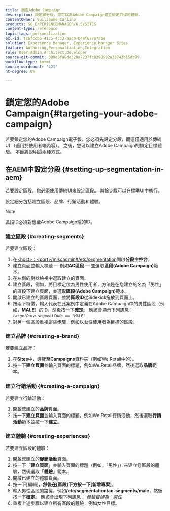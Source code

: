 ```yaml
---
title: 鎖定Adobe Campaign
description: 設定細分後，您可以為Adobe Campaign建立鎖定目標的體驗。
contentOwner: Guillaume Carlino
products: SG_EXPERIENCEMANAGER/6.5/SITES
content-type: reference
topic-tags: personalization
exl-id: fc6fccba-41c5-4c13-aac0-b4ef67767abe
solution: Experience Manager, Experience Manager Sites
feature: Authoring,Personalization,Integration
role: User,Admin,Architect,Developer
source-git-commit: 389d5fa8de320a7237fc8290992a33743b15db99
workflow-type: tm+mt
source-wordcount: '421'
ht-degree: 0%

---
```


# 鎖定您的Adobe Campaign{#targeting-your-adobe-campaign}

若要鎖定您的Adobe Campaign電子報，您必須先設定分段，而這僅適用於傳統UI （適用於使用者端內容）。 之後，您可以建立Adobe Campaign的鎖定目標體驗。 本節將說明這兩種方式。

## 在AEM中設定分段 {#setting-up-segmentation-in-aem}

若要設定區段，您必須使用傳統UI來設定區段。 其餘步驟可以在標準UI中執行。

設定細分包括建立區段、品牌、行銷活動和體驗。

>[!NOTE]
>
>區段ID必須對應至Adobe Campaign端的ID。

### 建立區段 {#creating-segments}

若要建立區段：

1. 在[&lt;host>：&lt;port>/miscadmin#/etc/segmentation](http://localhost:4502/miscadmin#/etc/segmentation)開啟&#x200B;**分段主控台**。
1. 建立頁面並輸入標題 — 例如&#x200B;**AC區段** — 並選取&#x200B;**區段(Adobe Campaign)**&#x200B;範本。
1. 在左側的樹狀檢視中選取建立的頁面。
1. 建立區段，例如，將目標定位為男性使用者，方法是在您建立的名為「男性」的區段下建立頁面，並選取&#x200B;**區段(Adobe Campaign)**&#x200B;範本。
1. 開啟已建立的區段頁面，並將&#x200B;**區段ID**&#x200B;從Sidekick拖放到頁面上。
1. 按兩下特徵，輸入代表在此案例中定義在Adobe Campaign中的男性區段（例如，**MALE**）的ID，然後按一下&#x200B;**確定**。 應該會顯示下列訊息： *`targetData.segmentCode == "MALE"`*
1. 對另一個區段重複這些步驟，例如以女性使用者為目標的區段。

### 建立品牌 {#creating-a-brand}

若要建立品牌：

1. 在&#x200B;**Sites**&#x200B;中，導覽至&#x200B;**Campaigns**&#x200B;資料夾（例如We.Retail中的）。
1. 按一下&#x200B;**建立頁面**&#x200B;並輸入頁面的標題，例如We.Retail品牌，然後選取&#x200B;**品牌**&#x200B;範本。

### 建立行銷活動 {#creating-a-campaign}

若要建立行銷活動：

1. 開啟您建立的&#x200B;**品牌**&#x200B;頁面。
1. 按一下&#x200B;**建立頁面**&#x200B;並輸入頁面的標題，例如We.Retail行銷活動，然後選取&#x200B;**行銷活動**&#x200B;範本並按一下&#x200B;**建立**。

### 建立體驗 {#creating-experiences}

若要建立區段的體驗：

1. 開啟您建立的&#x200B;**促銷活動**&#x200B;頁面。
1. 按一下「**建立頁面**」並輸入頁面的標題（例如，「男性」）來建立您區段的體驗，然後選取「**體驗**」範本。
1. 開啟已建立的體驗頁面。
1. 按一下[編輯]****，然後在[區段]下方按一下[新增專案]****。
1. 輸入男性區段的路徑，例如&#x200B;**/etc/segmentation/ac-segments/male**，然後按一下&#x200B;**確定**。 應該會出現下列訊息： *體驗目標為：男性*
1. 重複上述步驟以建立所有區段的體驗，例如女性目標。
